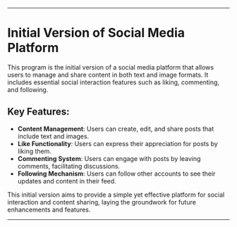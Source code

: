 
---

# Initial Version of Social Media Platform

This program is the initial version of a social media platform that allows users to manage and share content in both text and image formats. It includes essential social interaction features such as liking, commenting, and following.

## Key Features:

- **Content Management**: Users can create, edit, and share posts that include text and images.
- **Like Functionality**: Users can express their appreciation for posts by liking them.
- **Commenting System**: Users can engage with posts by leaving comments, facilitating discussions.
- **Following Mechanism**: Users can follow other accounts to see their updates and content in their feed.

This initial version aims to provide a simple yet effective platform for social interaction and content sharing, laying the groundwork for future enhancements and features.

---


